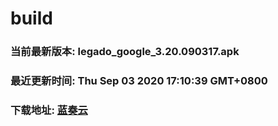 # build

### 当前最新版本: legado_google_3.20.090317.apk
### 最近更新时间: Thu Sep 03 2020 17:10:39 GMT+0800
### 下载地址: [蓝奏云](https://wwa.lanzous.com/b0d8bblej)
